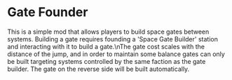 # Gate Founder

This is a simple mod that allows players to build space gates between systems. Building a gate requires founding a 'Space Gate Builder' station and interacting with it to build a gate.\nThe gate cost scales with the distance of the jump, and in order to maintain some balance gates can only be built targeting systems controlled by the same faction as the gate builder. The gate on the reverse side will be built automatically.
